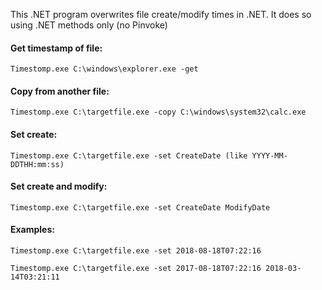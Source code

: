 This .NET program overwrites file create/modify times in .NET. It does so using .NET methods only (no Pinvoke)

#### Get timestamp of file: 

`Timestomp.exe C:\windows\explorer.exe -get`

#### Copy from another file: 

`Timestomp.exe C:\targetfile.exe -copy C:\windows\system32\calc.exe`

#### Set create: 

`Timestomp.exe C:\targetfile.exe -set CreateDate (like YYYY-MM-DDTHH:mm:ss)`

#### Set create and modify: 

`Timestomp.exe C:\targetfile.exe -set CreateDate ModifyDate`

#### Examples: 

`Timestomp.exe C:\targetfile.exe -set 2018-08-18T07:22:16`

`Timestomp.exe C:\targetfile.exe -set 2017-08-18T07:22:16 2018-03-14T03:21:11`